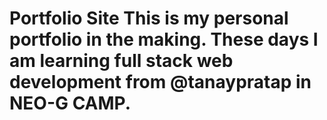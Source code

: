 #
  <h1> Portfolio Site
  This is my personal portfolio in the making.
  These days I am learning full stack web development from @tanaypratap in NEO-G CAMP.